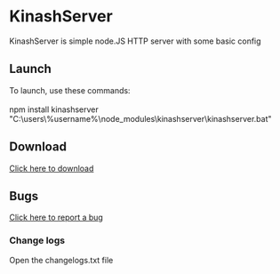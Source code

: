 <h1>KinashServer</h1>
KinashServer is simple node.JS HTTP server with some basic config
<h2>Launch</h2>
<p>To launch, use these commands: 
<br>
<br>
npm install kinashserver
<br>
"C:\users\%username%\node_modules\kinashserver\kinashserver.bat"</p>
<h2>Download</h2>
<a href="https://github.com/andriy332/KinashServer/releases/">Click here to download</a>
<h2>Bugs</h2>
<a href="https://github.com/andriy332/KinashServer/issues">Click here to report a bug</a>
<h3>Change logs</h3
<p>Open the changelogs.txt file</p>

